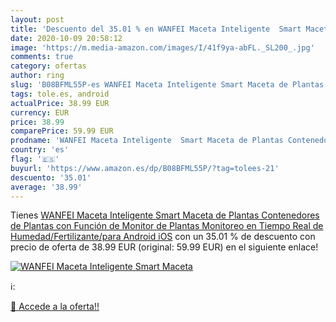 ```yaml
---
layout: post
title: 'Descuento del 35.01 % en WANFEI Maceta Inteligente  Smart Maceta '
date: 2020-10-09 20:58:12
image: 'https://m.media-amazon.com/images/I/41f9ya-abFL._SL200_.jpg'
comments: true
category: ofertas
author: ring
slug: 'B08BFML55P-es WANFEI Maceta Inteligente Smart Maceta de Plantas...'
tags: tole.es, android
actualPrice: 38.99 EUR
currency: EUR
price: 38.99
comparePrice: 59.99 EUR
prodname: 'WANFEI Maceta Inteligente  Smart Maceta de Plantas Contenedores de Plantas con Función de Monitor de Plantas Monitoreo en Tiempo Real de Humedad/Fertilizante/para Android iOS'
country: 'es'
flag: '🇪🇸'
buyurl: 'https://www.amazon.es/dp/B08BFML55P/?tag=tolees-21'
descuento: '35.01'
average: '38.99'
---
```


Tienes [WANFEI Maceta Inteligente  Smart Maceta de Plantas Contenedores de Plantas con Función de Monitor de Plantas Monitoreo en Tiempo Real de Humedad/Fertilizante/para Android iOS](https://www.amazon.es/dp/B08BFML55P/?tag=tolees-21) con un 35.01 % de descuento con precio de oferta de 38.99 EUR (original: 59.99 EUR) en el siguiente enlace!

[![WANFEI Maceta Inteligente  Smart Maceta ](https://m.media-amazon.com/images/I/41f9ya-abFL._SL200_.jpg)](https://www.amazon.es/dp/B08BFML55P/?tag=tolees-21)

ℹ️:


[🛒 Accede a la oferta!!](https://www.amazon.es/dp/B08BFML55P/?tag=tolees-21)
